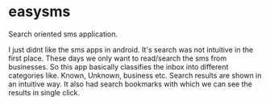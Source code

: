 # easysms
Search oriented sms application.

I just didnt like the sms apps in android. It's search was not intuitive in the first place. These days we only want to read/search the sms from businesses.
So this app basically classifies the inbox into different categories like. Known, Unknown, business etc. Search results are shown in an intuitive way. It also had search bookmarks with which we can see the results in single click.
